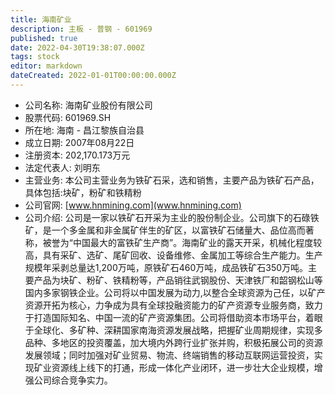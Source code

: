 ```yaml
---
title: 海南矿业
description: 主板 - 普钢 - 601969
published: true
date: 2022-04-30T19:38:07.000Z
tags: stock
editor: markdown
dateCreated: 2022-01-01T00:00:00.000Z
---
```


- 公司名称: 海南矿业股份有限公司
- 股票代码: 601969.SH
- 所在地: 海南 - 昌江黎族自治县
- 成立日期: 2007年08月22日
- 注册资本: 202,170.173万元
- 法定代表人: 刘明东
- 主营业务: 本公司主营业务为铁矿石采，选和销售，主要产品为铁矿石产品，具体包括:块矿，粉矿和铁精粉
- 公司官网: [www.hnmining.com](www.hnmining.com)
- 公司介绍: 公司是一家以铁矿石开采为主业的股份制企业。公司旗下的石碌铁矿，是一个多金属和非金属矿伴生的矿区，以富铁矿石储量大、品位高而著称，被誉为“中国最大的富铁矿生产商”。海南矿业的露天开采，机械化程度较高，具有采矿、选矿、尾矿回收、设备维修、金属加工等综合生产能力。生产规模年采剥总量达1,200万吨，原铁矿石460万吨，成品铁矿石350万吨。主要产品为块矿、粉矿、铁精粉等，产品销往武钢股份、天津铁厂和韶钢松山等国内多家钢铁企业。公司将以中国发展为动力,以整合全球资源为己任，以矿产资源开拓为核心，力争成为具有全球投融资能力的矿产资源专业服务商，致力于打造国际知名、中国一流的矿产资源集团。公司将借助资本市场平台，着眼于全球化、多矿种、深耕国家南海资源发展战略，把握矿业周期规律，实现多品种、多地区的投资覆盖，加大境内外跨行业扩张并购，积极拓展公司的资源发展领域；同时加强对矿业贸易、物流、终端销售的移动互联网运营投资，实现矿业资源线上线下的打通，形成一体化产业闭环，进一步壮大企业规模，增强公司综合竞争实力。


